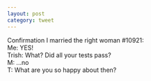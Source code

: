 ```yaml
---
layout: post
category: tweet
---
```

Confirmation I married the right woman #10921:  
Me: YES!  
Trish: What? Did all your tests pass?  
M: ...no  
T: What are you so happy about then?
